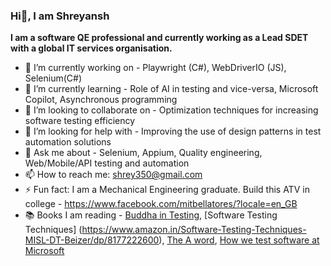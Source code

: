 ### Hi👋, I am Shreyansh
**I am a software QE professional and currently working as a Lead SDET with a global IT services organisation.**
<!--
**shreyansh268/shreyansh268** is a ✨ _special_ ✨ repository because its `README.md` (this file) appears on your GitHub profile.

Here are some ideas to get you started:
-->

- 🔭 I’m currently working on - Playwright (C#), WebDriverIO (JS), Selenium(C#)
- 🌱 I’m currently learning - Role of AI in testing and vice-versa, Microsoft Copilot, Asynchronous programming
- 👯 I’m looking to collaborate on - Optimization techniques for increasing software testing efficiency
- 🤔 I’m looking for help with - Improving the use of design patterns in test automation solutions 
- 💬 Ask me about - Selenium, Appium, Quality engineering, Web/Mobile/API testing and automation
- 📫 How to reach me: shrey350@gmail.com
- ⚡ Fun fact: I am a Mechanical Engineering graduate. Build this ATV in college - https://www.facebook.com/mitbellatores/?locale=en_GB
- 📚 Books I am reading - [Buddha in Testing](https://www.amazon.in/Buddha-Testing-Finding-Peace-Chaos/dp/1647608511), [Software Testing Techniques] (https://www.amazon.in/Software-Testing-Techniques-MISL-DT-Beizer/dp/8177222600), [The A word](https://leanpub.com/TheAWord), [How we test software at Microsoft](https://www.amazon.in/Test-Software-Microsoft-Best-Practices/dp/0735624259)
